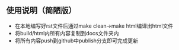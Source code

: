 ## 使用说明（简陋版）

* 在本地编写好rst文件后通过make clean->make html编译出html文件
* 将build/html内所有内容复制到docs文件夹内
* 将所有内容push到github中publish分支即可完成更新